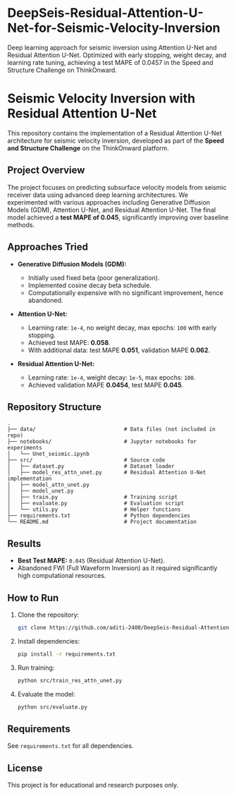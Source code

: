 # DeepSeis-Residual-Attention-U-Net-for-Seismic-Velocity-Inversion
Deep learning approach for seismic inversion using Attention U-Net and Residual Attention U-Net. Optimized with early stopping, weight decay, and learning rate tuning, achieving a test MAPE of 0.0457 in the Speed and Structure Challenge on ThinkOnward.
# Seismic Velocity Inversion with Residual Attention U-Net

This repository contains the implementation of a Residual Attention U-Net architecture for seismic velocity inversion, developed as part of the **Speed and Structure Challenge** on the ThinkOnward platform.

## Project Overview
The project focuses on predicting subsurface velocity models from seismic receiver data using advanced deep learning architectures. We experimented with various approaches including Generative Diffusion Models (GDM), Attention U-Net, and Residual Attention U-Net. The final model achieved a **test MAPE of 0.045**, significantly improving over baseline methods.

## Approaches Tried
- **Generative Diffusion Models (GDM):**
  - Initially used fixed beta (poor generalization).
  - Implemented cosine decay beta schedule.
  - Computationally expensive with no significant improvement, hence abandoned.

- **Attention U-Net:**
  - Learning rate: `1e-4`, no weight decay, max epochs: `100` with early stopping.
  - Achieved test MAPE: **0.058**.
  - With additional data: test MAPE **0.051**, validation MAPE **0.062**.

- **Residual Attention U-Net:**
  - Learning rate: `1e-4`, weight decay: `1e-5`, max epochs: `100`.
  - Achieved validation MAPE **0.0454**, test MAPE **0.045**.

## Repository Structure
```
.
├── data/                            # Data files (not included in repo)
├── notebooks/                       # Jupyter notebooks for experiments
│   └── Unet_seismic.ipynb
├── src/                             # Source code
│   ├── dataset.py                   # Dataset loader
│   ├── model_res_attn_unet.py       # Residual Attention U-Net implementation
│   ├── model_attn_unet.py
│   ├── model_unet.py 
│   ├── train.py                     # Training script
│   ├── evaluate.py                  # Evaluation script
│   └── utils.py                     # Helper functions
├── requirements.txt                 # Python dependencies
└── README.md                        # Project documentation
```

## Results
- **Best Test MAPE:** `0.045` (Residual Attention U-Net).
- Abandoned FWI (Full Waveform Inversion) as it required significantly high computational resources.

## How to Run
1. Clone the repository:
   ```bash
   git clone https://github.com/aditi-2400/DeepSeis-Residual-Attention-U-Net-for-Seismic-Velocity-Inversion.git
   ```
2. Install dependencies:
   ```bash
   pip install -r requirements.txt
   ```
3. Run training:
   ```bash
   python src/train_res_attn_unet.py
   ```
4. Evaluate the model:
   ```bash
   python src/evaluate.py
   ```

## Requirements
See `requirements.txt` for all dependencies.

## License
This project is for educational and research purposes only.
